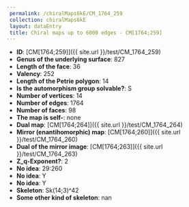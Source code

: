 ```yaml
--- 
 permalink: /chiralMaps6kE/CM_1764_259 
 collection: chiralMaps6kE
 layout: dataEntry
 title: Chiral maps up to 6000 edges - CM[1764;259]
---
```


- **ID**: [CM[1764;259]]({{ site.url }}/test/CM_1764_259)
- **Genus of the underlying surface**: 827
- **Length of the face**: 36
- **Valency**: 252
- **Length of the Petrie polygon**: 14
- **Is the automorphism group solvable?**: S
- **Number of vertices**: 14
- **Number of edges**: 1764
- **Number of faces**: 98
- **The map is self-**: none
- **Dual map**: [CM[1764;264]]({{ site.url }}/test/CM_1764_264)
- **Mirror (enantihomorphic) map**: [CM[1764;260]]({{ site.url }}/test/CM_1764_260)
- **Dual of the mirror image**: [CM[1764;263]]({{ site.url }}/test/CM_1764_263)
- **Z_q-Exponent?**: 2
- **No idea**:  29:260
- **No idea**: Y
- **No idea**: Y
- **Skeleton**: Sk(14;3)^42
- **Some other kind of skeleton**: nan
